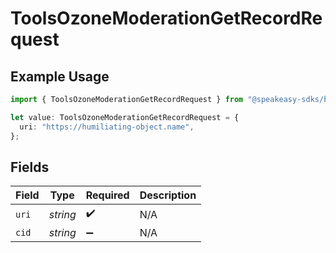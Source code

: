 # ToolsOzoneModerationGetRecordRequest

## Example Usage

```typescript
import { ToolsOzoneModerationGetRecordRequest } from "@speakeasy-sdks/bluesky/models/operations";

let value: ToolsOzoneModerationGetRecordRequest = {
  uri: "https://humiliating-object.name",
};
```

## Fields

| Field              | Type               | Required           | Description        |
| ------------------ | ------------------ | ------------------ | ------------------ |
| `uri`              | *string*           | :heavy_check_mark: | N/A                |
| `cid`              | *string*           | :heavy_minus_sign: | N/A                |